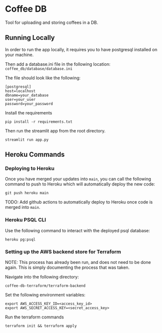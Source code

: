 # Coffee DB

Tool for uploading and storing coffees in a DB.

## Running Locally

In order to run the app locally, it requires you to have postgresql installed on your machine.

Then add a database.ini file in the following location: `coffee_db/database/database.ini`

The file should look like the following:
```
[postgresql]
host=localhost
dbname=your_database
user=your_user
password=your_password
```

Install the requirements

```pip install -r requirements.txt```

Then run the streamlit app from the root directory.

```streamlit run app.py```



## Heroku Commands

### Deploying to Heroku

Once you have merged your updates into `main`, you can call the following command to push to Heroku which will automatically deploy the new code:

```
git push heroku main
```

TODO: Add github actions to automatically deploy to Heroku once code is merged into `main`.


### Heroku PSQL CLI

Use the following command to interact with the deployed psql database:

```
heroku pg:psql
```

### Setting up the AWS backend store for Terraform
NOTE: This process has already been run, and does not need to be done again. This is simply documenting the process that was taken.

Navigate into the following directory:
```
coffee-db-terraform/terraform-backend
```

Set the following environment variables:
```
export AWS_ACCESS_KEY_ID=<access_key_id>
export AWS_SECRET_ACCESS_KEY=<secret_access_key>
```

Run the terraform commands
```
terraform init && terraform apply
```
